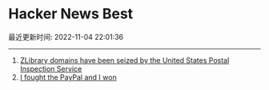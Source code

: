 # Hacker News Best

最近更新时间: 2022-11-04 22:01:36

--- 
1. [ZLibrary domains have been seized by the United States Postal Inspection Service](http://3lib.net/) 
2. [I fought the PayPal and I won](https://jessesingal.substack.com/p/i-fought-the-paypal-and-i-won) 
